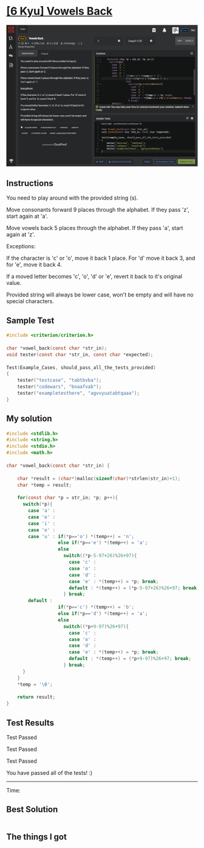 # [[6 Kyu] Vowels Back](https://www.codewars.com/kata/57cfd92c05c1864df2001563/train/c)

![image](./Problem.png)


## Instructions

You need to play around with the provided string (s).

Move consonants forward 9 places through the alphabet. If they pass 'z', start again at 'a'.

Move vowels back 5 places through the alphabet. If they pass 'a', start again at 'z'.

Exceptions:

If the character is 'c' or 'o', move it back 1 place. For 'd' move it back 3, and for 'e', move it back 4.

If a moved letter becomes 'c', 'o', 'd' or 'e', revert it back to it's original value.

Provided string will always be lower case, won't be empty and will have no special characters.



## Sample Test

```c
#include <criterion/criterion.h>

char *vowel_back(const char *str_in);
void tester(const char *str_in, const char *expected);

Test(Example_Cases, should_pass_all_the_tests_provided)
{
    tester("testcase", "tabtbvba");
    tester("codewars", "bnaafvab");
    tester("exampletesthere", "agvvyuatabtqaaa");
}
```



## My solution

```c
#include <stdlib.h>
#include <string.h>
#include <stdio.h>
#include <math.h>

char *vowel_back(const char *str_in) {
    
    char *result = (char*)malloc(sizeof(char)*strlen(str_in)+1);
    char *temp = result;
    
    for(const char *p = str_in; *p; p++){
      switch(*p){
        case 'a' :
        case 'e' : 
        case 'i' :
        case 'o' :
        case 'u' : if(*p=='o') *(temp++) = 'n';
                   else if(*p=='e') *(temp++) = 'a';
                   else 
                     switch((*p-5-97+26)%26+97){
                       case 'c' :
                       case 'o' : 
                       case 'd' :
                       case 'e' : *(temp++) = *p; break;
                       default : *(temp++) = (*p-5-97+26)%26+97; break;
                     } break;
        default :
                   if(*p=='c') *(temp++) = 'b';
                   else if(*p=='d') *(temp++) = 'a';
                   else                  
                     switch((*p+9-97)%26+97){
                       case 'c' :
                       case 'o' : 
                       case 'd' :
                       case 'e' : *(temp++) = *p; break;
                       default : *(temp++) = (*p+9-97)%26+97; break;
                     } break;
      }
    }
    *temp = '\0';
    
    return result;
}
```



## Test Results

Test Passed

Test Passed

Test Passed

You have passed all of the tests! :)

---------

Time: 



## Best Solution

```python

```



## The things I got


